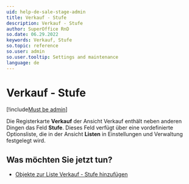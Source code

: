 ```yaml
---
uid: help-de-sale-stage-admin
title: Verkauf - Stufe
description: Verkauf - Stufe
author: SuperOffice RnD
so.date: 06.29.2022
keywords: Verkauf, Stufe
so.topic: reference
so.user: admin
so.user.tooltip: Settings and maintenance
language: de
---
```


# Verkauf - Stufe

[!include[Must be admin](../../../learn/includes/req-admin.md)]

Die Registerkarte **Verkauf** der Ansicht Verkauf enthält neben anderen Dingen das Feld **Stufe**. Dieses Feld verfügt über eine vordefinierte Optionsliste, die in der Ansicht **Listen** in Einstellungen und Verwaltung festgelegt wird.

## Was möchten Sie jetzt tun?

* [Objekte zur Liste Verkauf - Stufe hinzufügen][1]

<!-- Referenced links -->
[1]: ../../../admin/lists/learn/sale-stage.md

<!-- Referenced images -->
